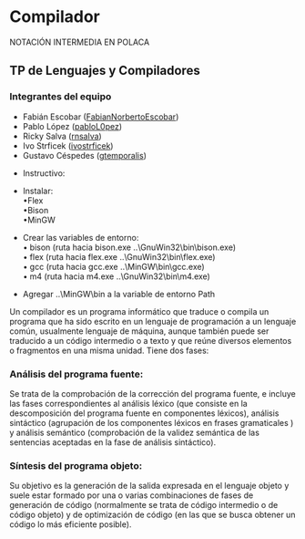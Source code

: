 # Compilador
NOTACIÓN INTERMEDIA EN POLACA

## TP de Lenguajes y Compiladores

### Integrantes del equipo

* Fabián Escobar ([FabianNorbertoEscobar](https://github.com/FabianNorbertoEscobar))<br>
* Pablo López ([pabloL0pez](https://github.com/pabloL0pez))<br>
* Ricky Salva ([rnsalva](https://github.com/rnsalva))<br>
* Ivo Strficek ([ivostrficek](https://github.com/ivostrficek))<br>
* Gustavo Céspedes ([gtemporalis](https://github.com/gtemporalis))<br>

- Instructivo:

- Instalar:<br>
	•Flex<br>
	•Bison<br>
	•MinGW<br>

- Crear las variables de entorno: <br>
    • bison (ruta hacia bison.exe ..\GnuWin32\bin\bison.exe)<br>
    • flex 	(ruta hacia flex.exe ..\GnuWin32\bin\flex.exe)<br>
    • gcc	(ruta hacia gcc.exe	..\MinGW\bin\gcc.exe)<br>
    • m4	(ruta hacia m4.exe	..\GnuWin32\bin\m4.exe)<br>

- Agregar ..\MinGW\bin a la variable de entorno Path


Un compilador es un programa informático que traduce o compila un programa que ha sido escrito en un lenguaje de programación a un lenguaje común, usualmente lenguaje de máquina, aunque también puede ser traducido a un código intermedio o a texto y que reúne diversos elementos o fragmentos en una misma unidad. Tiene dos fases:

### Análisis del programa fuente:
Se trata de la comprobación de la corrección del programa fuente, e incluye las fases correspondientes al análisis léxico (que consiste en la descomposición del programa fuente en componentes léxicos), análisis sintáctico (agrupación de los componentes léxicos en frases gramaticales ) y análisis semántico (comprobación de la validez semántica de las sentencias aceptadas en la fase de análisis sintáctico).

### Síntesis del programa objeto:
Su objetivo es la generación de la salida expresada en el lenguaje objeto y suele estar formado por una o varias combinaciones de fases de generación de código (normalmente se trata de código intermedio o de código objeto) y de optimización de código (en las que se busca obtener un código lo más eficiente posible).
